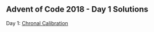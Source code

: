## Advent of Code 2018 - Day 1 Solutions

Day 1: [Chronal Calibration](https://adventofcode.com/2018/day/1)